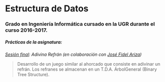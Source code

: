 # Estructura de Datos
### Grado en Ingeniería Informática cursado en la UGR durante el curso 2016-2017.
##### Prácticas de la asignatura:
<dl>
  <dt><em><a href="https://github.com/juanjeeeh/UGR_Estructura-Datos/tree/master/P5/adivina">Sesión final</a>: Adivina Refrán (en colaboración con <a href="https://github.com/sefi97">José Fidel Ariza</a>)</em></dt>
    <blockquote>
    Desarrollo de un juego similar al ahorcado que consiste en adivinar un refrán.
    Los refranes se almacenan en un T.D.A. ÁrbolGeneral (Binary Tree Structure).
    </blockquote>
</dl>
